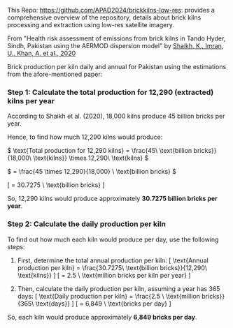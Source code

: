 This Repo: https://github.com/APAD2024/brickkilns-low-res: provides a comprehensive overview of the repository, details about brick kilns processing and extraction using low-res satellite imagery. 

From "Health risk assessment of emissions from brick kilns in Tando Hyder, Sindh, Pakistan using the AERMOD dispersion model" by [Shaikh, K., Imran, U., Khan, A. et al., 2020](https://rdcu.be/dQtaj)

Brick production per kiln daily and annual for Pakistan using the estimations from the afore-mentioned paper:

### Step 1: Calculate the total production for 12,290 (extracted) kilns per year

According to Shaikh et al. (2020), 18,000 kilns produce 45 billion bricks per year.

Hence, to find how much 12,290 kilns would produce:

$
\text{Total production for 12,290 kilns} = \frac{45\ \text{billion bricks}}{18,000\ \text{kilns}} \times 12,290\ \text{kilns}
$

$
= \frac{45 \times 12,290}{18,000} \ \text{billion bricks}
$

\[
= 30.7275 \ \text{billion bricks}
\]

So, 12,290 kilns would produce approximately **30.7275 billion bricks per year**.

### Step 2: Calculate the daily production per kiln
To find out how much each kiln would produce per day, use the following steps:

1. First, determine the total annual production per kiln:
\[
\text{Annual production per kiln} = \frac{30.7275\ \text{billion bricks}}{12,290\ \text{kilns}}
\]
\[
= 2.5 \ \text{million bricks per kiln per year}
\]

2. Then, calculate the daily production per kiln, assuming a year has 365 days:
\[
\text{Daily production per kiln} = \frac{2.5 \ \text{million bricks}}{365\ \text{days}}
\]
\[
= 6,849 \ \text{bricks per day}
\]

So, each kiln would produce approximately **6,849 bricks per day**.
